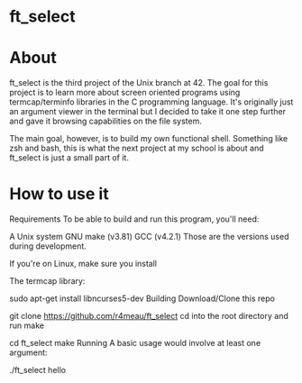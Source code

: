 # ft_select


# About
ft_select is the third project of the Unix branch at 42. The goal for this project is to learn more about screen oriented programs using termcap/terminfo libraries in the C programming language. It's originally just an argument viewer in the terminal but I decided to take it one step further and gave it browsing capabilities on the file system.

The main goal, however, is to build my own functional shell. Something like zsh and bash, this is what the next project at my school is about and ft_select is just a small part of it.

# How to use it
Requirements
To be able to build and run this program, you'll need:

A Unix system
GNU make (v3.81)
GCC (v4.2.1)
Those are the versions used during development.

If you're on Linux, make sure you install

The termcap library:

  sudo apt-get install libncurses5-dev
Building
Download/Clone this repo

 git clone https://github.com/r4meau/ft_select
cd into the root directory and run make

 cd ft_select
 make
Running
A basic usage would involve at least one argument:

./ft_select hello
